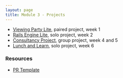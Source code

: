 ```yaml
---
layout: page
title: Module 3 - Projects
---
```


* [Viewing Party Lite](./viewing_party_lite/index), paired project, week 1
* [Rails Engine Lite](./rails_engine_lite), solo project, week 2
* [Consultancy Project](./consultancy), group project, week 4 and 5
* [Lunch and Learn](./lunch_and_learn), solo project, week 6


### Resources
- [PR Template](./pr_template)
